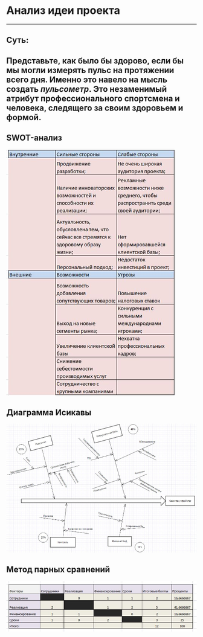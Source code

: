 # Анализ идеи проекта
-------
## Суть:

Представьте, как было бы здорово, если бы мы могли измерять пульс на протяжении всего дня. Именно это навело на мысль создать ***пульсометр***. Это незаменимый атрибут профессионального спортсмена и человека, следящего за своим здоровьем и формой.
--------
## SWOT-анализ

![](https://github.com/Vall21/-project/blob/master/swot.JPG "Swot")
## Диаграмма Исикавы

![](https://github.com/Vall21/-project/blob/master/Issiak.JPG "Isikav")
##  Метод парных сравнений

![](https://github.com/Vall21/-project/blob/master/met.JPG "Metod sravnenii")
